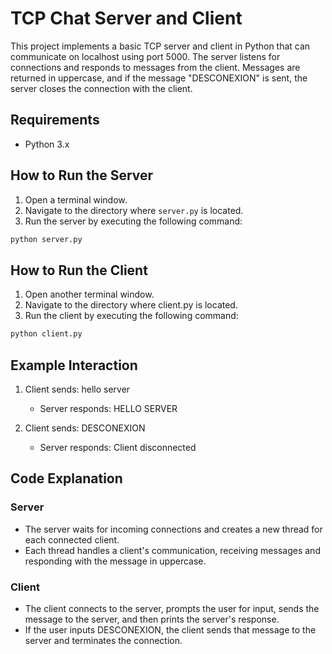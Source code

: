 # TCP Chat Server and Client

This project implements a basic TCP server and client in Python that can communicate on localhost using port 5000. The server listens for connections and responds to messages from the client. Messages are returned in uppercase, and if the message "DESCONEXION" is sent, the server closes the connection with the client.

## Requirements

- Python 3.x

## How to Run the Server

1. Open a terminal window.
2. Navigate to the directory where `server.py` is located.
3. Run the server by executing the following command:

```bash
python server.py
```

## How to Run the Client

1. Open another terminal window.
2. Navigate to the directory where client.py is located.
3. Run the client by executing the following command:

```bash
python client.py
```

## Example Interaction

1. Client sends: hello server
   * Server responds: HELLO SERVER

2. Client sends: DESCONEXION
   * Server responds: Client disconnected

## Code Explanation

### Server
* The server waits for incoming connections and creates a new thread for each connected client.
* Each thread handles a client's communication, receiving messages and responding with the message in uppercase.

### Client
* The client connects to the server, prompts the user for input, sends the message to the server, and then prints the server's response.
* If the user inputs DESCONEXION, the client sends that message to the server and terminates the connection.
